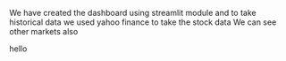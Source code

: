 We have created the dashboard using streamlit module and to take historical data we used yahoo finance to take the stock data
We can see other markets also

hello
